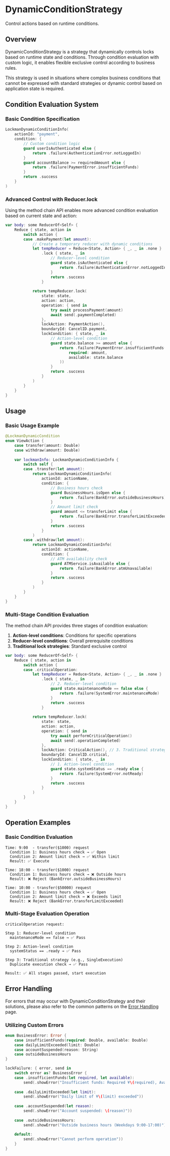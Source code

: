 # DynamicConditionStrategy

Control actions based on runtime conditions.

## Overview

DynamicConditionStrategy is a strategy that dynamically controls locks based on runtime state and conditions. Through condition evaluation with custom logic, it enables flexible exclusive control according to business rules.

This strategy is used in situations where complex business conditions that cannot be expressed with standard strategies or dynamic control based on application state is required.

## Condition Evaluation System

### Basic Condition Specification

```swift
LockmanDynamicConditionInfo(
    actionId: "payment",
    condition: {
        // Custom condition logic
        guard userIsAuthenticated else {
            return .failure(AuthenticationError.notLoggedIn)
        }
        guard accountBalance >= requiredAmount else {
            return .failure(PaymentError.insufficientFunds)
        }
        return .success
    }
)
```

### Advanced Control with Reducer.lock

Using the method chain API enables more advanced condition evaluation based on current state and action:

```swift
var body: some ReducerOf<Self> {
    Reduce { state, action in
        switch action {
        case .makePayment(let amount):
            // Create a temporary reducer with dynamic conditions
            let tempReducer = Reduce<State, Action> { _, _ in .none }
                .lock { state, _ in
                    // Reducer-level condition
                    guard state.isAuthenticated else {
                        return .failure(AuthenticationError.notLoggedIn)
                    }
                    return .success
                }
            
            return tempReducer.lock(
                state: state,
                action: action,
                operation: { send in
                    try await processPayment(amount)
                    await send(.paymentCompleted)
                },
                lockAction: PaymentAction(),
                boundaryId: CancelID.payment,
                lockCondition: { state, _ in
                    // Action-level condition
                    guard state.balance >= amount else {
                        return .failure(PaymentError.insufficientFunds(
                            required: amount,
                            available: state.balance
                        ))
                    }
                    return .success
                }
            )
        }
    }
}
```

## Usage

### Basic Usage Example

```swift
@LockmanDynamicCondition
enum ViewAction {
    case transfer(amount: Double)
    case withdraw(amount: Double)
    
    var lockmanInfo: LockmanDynamicConditionInfo {
        switch self {
        case .transfer(let amount):
            return LockmanDynamicConditionInfo(
                actionId: actionName,
                condition: {
                    // Business hours check
                    guard BusinessHours.isOpen else {
                        return .failure(BankError.outsideBusinessHours)
                    }
                    // Amount limit check
                    guard amount <= transferLimit else {
                        return .failure(BankError.transferLimitExceeded)
                    }
                    return .success
                }
            )
        case .withdraw(let amount):
            return LockmanDynamicConditionInfo(
                actionId: actionName,
                condition: {
                    // ATM availability check
                    guard ATMService.isAvailable else {
                        return .failure(BankError.atmUnavailable)
                    }
                    return .success
                }
            )
        }
    }
}
```

### Multi-Stage Condition Evaluation

The method chain API provides three stages of condition evaluation:

1. **Action-level conditions**: Conditions for specific operations
2. **Reducer-level conditions**: Overall prerequisite conditions
3. **Traditional lock strategies**: Standard exclusive control

```swift
var body: some ReducerOf<Self> {
    Reduce { state, action in
        switch action {
        case .criticalOperation:
            let tempReducer = Reduce<State, Action> { _, _ in .none }
                .lock { state, _ in
                    // 2. Reducer-level condition
                    guard state.maintenanceMode == false else {
                        return .failure(SystemError.maintenanceMode)
                    }
                    return .success
                }
            
            return tempReducer.lock(
                state: state,
                action: action,
                operation: { send in
                    try await performCriticalOperation()
                    await send(.operationCompleted)
                },
                lockAction: CriticalAction(), // 3. Traditional strategy (SingleExecution, etc.)
                boundaryId: CancelID.critical,
                lockCondition: { state, _ in
                    // 1. Action-level condition
                    guard state.systemStatus == .ready else {
                        return .failure(SystemError.notReady)
                    }
                    return .success
                }
            )
        }
    }
}
```

## Operation Examples

### Basic Condition Evaluation

```
Time: 9:00  - transfer($1000) request
  Condition 1: Business hours check → ✅ Open
  Condition 2: Amount limit check → ✅ Within limit
  Result: ✅ Execute

Time: 18:00 - transfer($1000) request  
  Condition 1: Business hours check → ❌ Outside hours
  Result: ❌ Reject (BankError.outsideBusinessHours)

Time: 10:00 - transfer($50000) request
  Condition 1: Business hours check → ✅ Open
  Condition 2: Amount limit check → ❌ Exceeds limit
  Result: ❌ Reject (BankError.transferLimitExceeded)
```

### Multi-Stage Evaluation Operation

```
criticalOperation request:

Step 1: Reducer-level condition
  maintenanceMode == false → ✅ Pass

Step 2: Action-level condition  
  systemStatus == .ready → ✅ Pass

Step 3: Traditional strategy (e.g., SingleExecution)
  Duplicate execution check → ✅ Pass

Result: ✅ All stages passed, start execution
```

## Error Handling

For errors that may occur with DynamicConditionStrategy and their solutions, please also refer to the common patterns on the [Error Handling](<doc:ErrorHandling>) page.

### Utilizing Custom Errors

```swift
enum BusinessError: Error {
    case insufficientFunds(required: Double, available: Double)
    case dailyLimitExceeded(limit: Double)
    case accountSuspended(reason: String)
    case outsideBusinessHours
}

lockFailure: { error, send in
    switch error as? BusinessError {
    case .insufficientFunds(let required, let available):
        send(.showError("Insufficient funds: Required ¥\(required), Available ¥\(available)"))
        
    case .dailyLimitExceeded(let limit):
        send(.showError("Daily limit of ¥\(limit) exceeded"))
        
    case .accountSuspended(let reason):
        send(.showError("Account suspended: \(reason)"))
        
    case .outsideBusinessHours:
        send(.showError("Outside business hours (Weekdays 9:00-17:00)"))
        
    default:
        send(.showError("Cannot perform operation"))
    }
}
```


